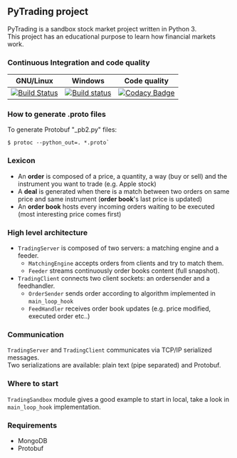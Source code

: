 ## PyTrading project

PyTrading is a sandbox stock market project written in Python 3.  
This project has an educational purpose to learn how financial markets work. 

### Continuous Integration and code quality

| GNU/Linux     | Windows       | Code quality  |
|:-------------:|:-------------:|:-------------:|
| [![Build Status](https://travis-ci.org/RichardDally/PyTrading.svg?branch=master)](https://travis-ci.org/RichardDally/PyTrading)  | [![Build status](https://ci.appveyor.com/api/projects/status/lt43ryv8akxftw90/branch/master?svg=true)](https://ci.appveyor.com/project/RichardDally/pytrading/branch/master) | [![Codacy Badge](https://api.codacy.com/project/badge/Grade/4a222cf711354f8dab9e797759b03ea5)](https://www.codacy.com/manual/RichardDally/PyTrading?utm_source=github.com&amp;utm_medium=referral&amp;utm_content=RichardDally/PyTrading&amp;utm_campaign=Badge_Grade)|

### How to generate .proto files
To generate Protobuf "_pb2.py" files:  
```Shell
$ protoc --python_out=. *.proto`
```

### Lexicon

  - An **order** is composed of a price, a quantity, a way (buy or sell) and the instrument you want to trade (e.g. Apple stock)
  - A **deal** is generated when there is a match between two orders on same price and same instrument (**order book**'s last price is updated)
  - An **order book** hosts every incoming orders waiting to be executed (most interesting price comes first)

### High level architecture
  - `TradingServer` is composed of two servers: a matching engine and a feeder.
    - `MatchingEngine` accepts orders from clients and try to match them.
    - `Feeder` streams continuously order books content (full snapshot).
  - `TradingClient` connects two client sockets: an ordersender and a feedhandler.
    - `OrderSender` sends order according to algorithm implemented in `main_loop_hook`
    - `FeedHandler` receives order book updates (e.g. price modified, executed order etc..) 

### Communication
`TradingServer` and `TradingClient` communicates via TCP/IP serialized messages.  
Two serializations are available: plain text (pipe separated) and Protobuf.

### Where to start
`TradingSandbox` module gives a good example to start in local, take a look in `main_loop_hook` implementation.
 
### Requirements
  - MongoDB
  - Protobuf
